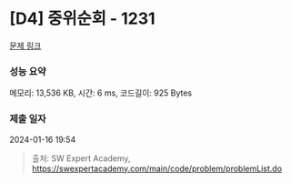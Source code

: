 # [D4] 중위순회 - 1231 

[문제 링크](https://swexpertacademy.com/main/code/problem/problemDetail.do?contestProbId=AV140YnqAIECFAYD) 

### 성능 요약

메모리: 13,536 KB, 시간: 6 ms, 코드길이: 925 Bytes

### 제출 일자

2024-01-16 19:54



> 출처: SW Expert Academy, https://swexpertacademy.com/main/code/problem/problemList.do